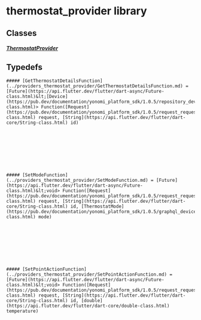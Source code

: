 


# thermostat_provider library











## Classes

##### [ThermostatProvider](../providers_thermostat_provider/ThermostatProvider-class.md)



 









## Typedefs


    ##### [GetThermostatDetailsFunction](../providers_thermostat_provider/GetThermostatDetailsFunction.md) = [Future](https://api.flutter.dev/flutter/dart-async/Future-class.html)&lt;[Device](https://pub.dev/documentation/yonomi_platform_sdk/1.0.5/repository_devices_devices_repository/Device-class.html)> Function([Request](https://pub.dev/documentation/yonomi_platform_sdk/1.0.5/request_request/Request-class.html) request, [String](https://api.flutter.dev/flutter/dart-core/String-class.html) id)
    


       
    




    ##### [SetModeFunction](../providers_thermostat_provider/SetModeFunction.md) = [Future](https://api.flutter.dev/flutter/dart-async/Future-class.html)&lt;void> Function([Request](https://pub.dev/documentation/yonomi_platform_sdk/1.0.5/request_request/Request-class.html) request, [String](https://api.flutter.dev/flutter/dart-core/String-class.html) id, [ThermostatMode](https://pub.dev/documentation/yonomi_platform_sdk/1.0.5/graphql_devices_thermostat_thermostat_queries.graphql/ThermostatMode-class.html) mode)
    


       
    




    ##### [SetPointActionFunction](../providers_thermostat_provider/SetPointActionFunction.md) = [Future](https://api.flutter.dev/flutter/dart-async/Future-class.html)&lt;void> Function([Request](https://pub.dev/documentation/yonomi_platform_sdk/1.0.5/request_request/Request-class.html) request, [String](https://api.flutter.dev/flutter/dart-core/String-class.html) id, [double](https://api.flutter.dev/flutter/dart-core/double-class.html) temperature)
    


       
    









